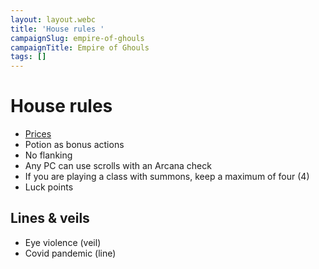 ```yaml
---
layout: layout.webc
title: 'House rules '
campaignSlug: empire-of-ghouls
campaignTitle: Empire of Ghouls
tags: []
---
```

# House rules 

- [Prices](https://docs.google.com/spreadsheets/d/1cnsK-Q5O9h42UPLE9Lbhii80avr9bHSY6_bcKh_iD2k/edit#gid=0)
- Potion as bonus actions
- No flanking
- Any PC can use scrolls with an Arcana check
- If you are playing a class with summons, keep a maximum of four (4)
- Luck points

## Lines & veils

- Eye violence (veil)
- Covid pandemic (line)
